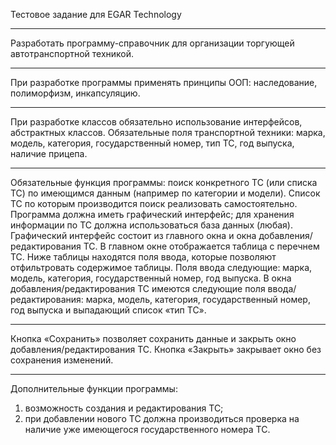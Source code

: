 Тестовое задание для EGAR Technology
______
Разработать программу-справочник для организации торгующей автотранспортной
техникой.
______
При разработке программы применять принципы ООП: наследование, полиморфизм,
инкапсуляцию.
______
При разработке классов обязательно использование интерфейсов, абстрактных классов.
Обязательные поля транспортной техники:
марка, модель, категория, государственный номер, тип ТС, год выпуска, наличие прицепа.
______
Обязательные функция программы: поиск конкретного ТС (или списка ТС) по имеющимся
данным (например по категории и модели).
Список ТС по которым производится поиск реализовать самостоятельно.
Программа должна иметь графический интерфейс;
для хранения информации по ТС должна использоваться база данных (любая).
Графический интерфейс состоит из главного окна и окна добавления/редактирования ТС.
В главном окне отображается таблица с перечнем ТС. Ниже таблицы находятся поля ввода,
которые позволяют отфильтровать содержимое таблицы.
Поля ввода следующие: марка, модель, категория, государственный номер, год выпуска.
В окна добавления/редактирования ТС имеются следующие поля ввода/редактирования:
марка, модель, категория, государственный номер, год выпуска и
выпадающий список «тип ТС».
______
Кнопка «Сохранить» позволяет сохранить данные и закрыть окно
добавления/редактирования ТС. Кнопка «Закрыть» закрывает окно без сохранения
изменений.
______
Дополнительные функции программы:
1) возможность создания и редактирования ТС;
2) при добавлении нового ТС должна производиться проверка на наличие уже имеющегося
государственного номера ТС.
